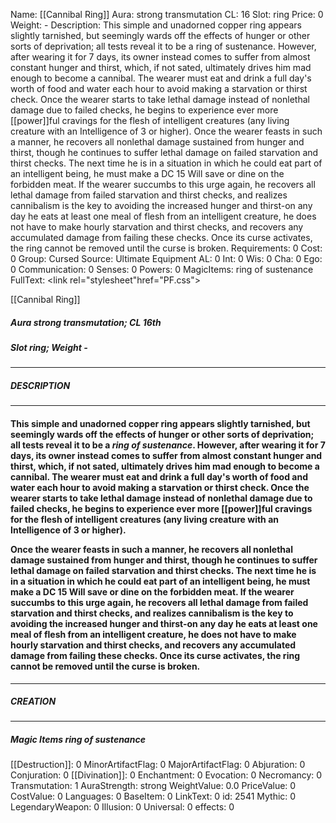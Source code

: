 Name: [[Cannibal Ring]]
Aura: strong transmutation
CL: 16
Slot: ring
Price: 0
Weight: -
Description: This simple and unadorned copper ring appears slightly tarnished, but seemingly wards off the effects of hunger or other sorts of deprivation; all tests reveal it to be a ring of sustenance. However, after wearing it for 7 days, its owner instead comes to suffer from almost constant hunger and thirst, which, if not sated, ultimately drives him mad enough to become a cannibal. The wearer must eat and drink a full day's worth of food and water each hour to avoid making a starvation or thirst check. Once the wearer starts to take lethal damage instead of nonlethal damage due to failed checks, he begins to experience ever more [[power]]ful cravings for the flesh of intelligent creatures (any living creature with an Intelligence of 3 or higher). Once the wearer feasts in such a manner, he recovers all nonlethal damage sustained from hunger and thirst, though he continues to suffer lethal damage on failed starvation and thirst checks. The next time he is in a situation in which he could eat part of an intelligent being, he must make a DC 15 Will save or dine on the forbidden meat. If the wearer succumbs to this urge again, he recovers all lethal damage from failed starvation and thirst checks, and realizes cannibalism is the key to avoiding the increased hunger and thirst-on any day he eats at least one meal of flesh from an intelligent creature, he does not have to make hourly starvation and thirst checks, and recovers any accumulated damage from failing these checks. Once its curse activates, the ring cannot be removed until the curse is broken.
Requirements: 0
Cost: 0
Group: Cursed
Source: Ultimate Equipment
AL: 0
Int: 0
Wis: 0
Cha: 0
Ego: 0
Communication: 0
Senses: 0
Powers: 0
MagicItems: ring of sustenance
FullText: <link rel="stylesheet"href="PF.css"><div class="heading"><p class="alignleft">[[Cannibal Ring]]</p><div style="clear: both;"></div></div><div><h5><b>Aura </b>strong transmutation; <b>CL </b>16th</h5><h5><b>Slot </b>ring; <b>Weight </b>-</h5></div><hr/><div><h5><b>DESCRIPTION</b></h5></div><hr/><div><h4><p>This simple and unadorned copper ring appears slightly tarnished, but seemingly wards off the effects of hunger or other sorts of deprivation; all tests reveal it to be a <i>ring of sustenance</i>. However, after wearing it for 7 days, its owner instead comes to suffer from almost constant hunger and thirst, which, if not sated, ultimately drives him mad enough to become a cannibal. The wearer must eat and drink a full day's worth of food and water each hour to avoid making a starvation or thirst check. Once the wearer starts to take lethal damage instead of nonlethal damage due to failed checks, he begins to experience ever more [[power]]ful cravings for the flesh of intelligent creatures (any living creature with an Intelligence of 3 or higher). </p><p>Once the wearer feasts in such a manner, he recovers all nonlethal damage sustained from hunger and thirst, though he continues to suffer lethal damage on failed starvation and thirst checks. The next time he is in a situation in which he could eat part of an intelligent being, he must make a DC 15 Will save or dine on the forbidden meat. If the wearer succumbs to this urge again, he recovers all lethal damage from failed starvation and thirst checks, and realizes cannibalism is the key to avoiding the increased hunger and thirst-on any day he eats at least one meal of flesh from an intelligent creature, he does not have to make hourly starvation and thirst checks, and recovers any accumulated damage from failing these checks. Once its curse activates, the ring cannot be removed until the curse is broken.</p></h4></div><hr/><div><h5><b>CREATION</b></h5></div><hr/><div><h5><b>Magic Items </b><i>ring of sustenance</i></h5></div>
[[Destruction]]: 0
MinorArtifactFlag: 0
MajorArtifactFlag: 0
Abjuration: 0
Conjuration: 0
[[Divination]]: 0
Enchantment: 0
Evocation: 0
Necromancy: 0
Transmutation: 1
AuraStrength: strong
WeightValue: 0.0
PriceValue: 0
CostValue: 0
Languages: 0
BaseItem: 0
LinkText: 0
id: 2541
Mythic: 0
LegendaryWeapon: 0
Illusion: 0
Universal: 0
effects: 0
